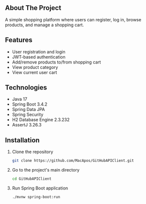 ## About The Project

A simple shopping platform where users can register, log in, browse products, and manage a shopping cart.

## Features

- User registration and login
- JWT-based authentication
- Add/remove products to/from shopping cart
- View product category
- View current user cart

## Technologies

- Java 17
- Spring Boot 3.4.2
- Spring Data JPA
- Spring Security
- H2 Database Engine 2.3.232
- AssertJ 3.26.3

## Installation

1. Clone the repository
   ```sh
   git clone https://github.com/MacApos/GitHubAPIClient.git
   ```
2. Go to the project's main directory
   ```sh
   cd GitHubAPIClient
   ```
3. Run Spring Boot application
   ```sh
   ./mvnw spring-boot:run
   ```
   
